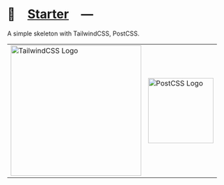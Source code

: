# 📄 [Starter] —

A simple skeleton with TailwindCSS, PostCSS.

<table>
	<tr>
		<td>
			<picture>
				<source media="(prefers-color-scheme: dark)" srcset="HTTPS://playform.ltd/Dark/Image/GitHub/tailwindcss.svg">
				<source media="(prefers-color-scheme: light)" srcset="HTTPS://playform.ltd/Image/GitHub/tailwindcss.svg">
				<img alt="TailwindCSS Logo" src="HTTPS://playform.ltd/Dark/Image/GitHub/tailwindcss.svg" width="300" />
			</picture>
		</td>
    	<td>
    		<picture>
    			<source media="(prefers-color-scheme: dark)" srcset="HTTPS://playform.ltd/Image/GitHub/postcss.svg">
    			<img alt="PostCSS Logo" src="HTTPS://playform.ltd/Image/GitHub/postcss.svg" width="150" />
    		</picture>
    	</td>
    </tr>
</table>

[Starter]: HTTPS://NPMJS.Org/@playform/starter
